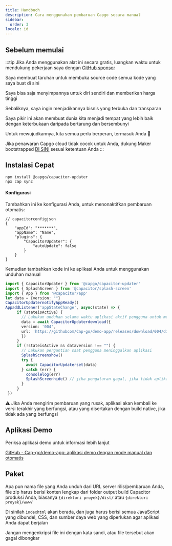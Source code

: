 ```yaml
---
title: Handbuch
description: Cara menggunakan pembaruan Capgo secara manual
sidebar:
  order: 3
locale: id
---
```


## Sebelum memulai

:::tip
Jika Anda menggunakan alat ini secara gratis, luangkan waktu untuk mendukung pekerjaan saya dengan [GitHub sponsor](https://githubcom/sponsors/riderx/)

Saya membuat taruhan untuk membuka source code semua kode yang saya buat di sini

Saya bisa saja menyimpannya untuk diri sendiri dan memberikan harga tinggi

Sebaliknya, saya ingin menjadikannya bisnis yang terbuka dan transparan

Saya pikir ini akan membuat dunia kita menjadi tempat yang lebih baik dengan keterbukaan daripada bertarung dan bersembunyi

Untuk mewujudkannya, kita semua perlu berperan, termasuk Anda 🥹

Jika penawaran Capgo cloud tidak cocok untuk Anda, dukung Maker bootstrapped [DI SINI](https://githubcom/sponsors/riderx/) sesuai ketentuan Anda
:::

## Instalasi Cepat

```
npm install @capgo/capacitor-updater
npx cap sync
```

#### Konfigurasi

Tambahkan ini ke konfigurasi Anda, untuk menonaktifkan pembaruan otomatis:

```tsx
// capacitorconfigjson
{
	"appId": "*******",
	"appName": "Name",
	"plugins": {
		"CapacitorUpdater": {
			"autoUpdate": false
		}
	}
}
```

Kemudian tambahkan kode ini ke aplikasi Anda untuk menggunakan unduhan manual

```typescript
import { CapacitorUpdater } from '@capgo/capacitor-updater'
import { SplashScreen } from '@capacitor/splash-screen'
import { App } from '@capacitor/app'
let data = {version: ""}
CapacitorUpdaternotifyAppReady()
AppaddListener('appStateChange', async(state) => {
     if (stateisActive) {
       // Lakukan unduhan selama waktu aplikasi aktif pengguna untuk mencegah unduhan gagal
       data = await CapacitorUpdaterdownload({
       version: '004',
       url: 'https://githubcom/Cap-go/demo-app/releases/download/004/distzip',
       })
     }
     if (!stateisActive && dataversion !== "") {
       // Lakukan pergantian saat pengguna meninggalkan aplikasi
       SplashScreenshow()
       try {
         await CapacitorUpdaterset(data)
       } catch (err) {
         consolelog(err)
         SplashScreenhide() // jika pengaturan gagal, jika tidak aplikasi baru harus menyembunyikannya
       }
     }
 })
```

⚠️ Jika Anda mengirim pembaruan yang rusak, aplikasi akan kembali ke versi terakhir yang berfungsi, atau yang disertakan dengan build native, jika tidak ada yang berfungsi

## Aplikasi Demo

Periksa aplikasi demo untuk informasi lebih lanjut

[GitHub - Cap-go/demo-app: aplikasi demo dengan mode manual dan otomatis](https://githubcom/Cap-go/demo-app/)

## Paket

Apa pun nama file yang Anda unduh dari URL server rilis/pembaruan Anda, file zip harus berisi konten lengkap dari folder output build Capacitor produksi Anda, biasanya `{direktori proyek}/dist/` atau `{direktori proyek}/www/`

Di sinilah `indexhtml` akan berada, dan juga harus berisi semua JavaScript yang dibundel, CSS, dan sumber daya web yang diperlukan agar aplikasi Anda dapat berjalan

Jangan mengenkripsi file ini dengan kata sandi, atau file tersebut akan gagal dibongkar